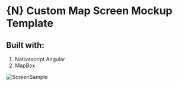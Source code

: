 # {N} Custom Map Screen Mockup Template

## Built with:
1. Nativescript Angular
2. MapBox

![ScreenSample](https://i.imgur.com/cjaVem7.jpg)
